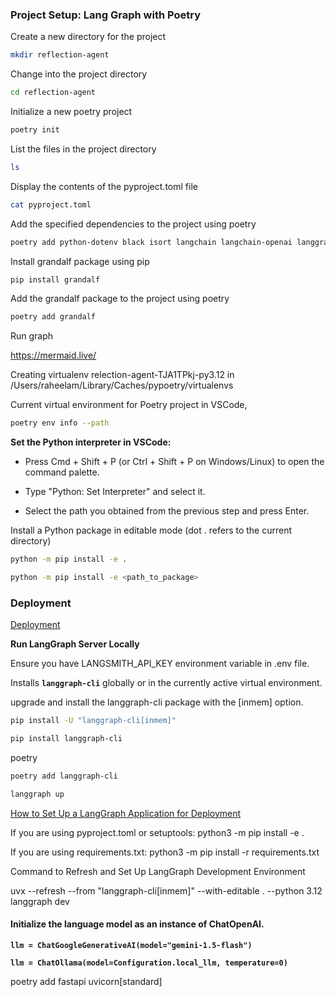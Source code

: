 
### Project Setup: Lang Graph with Poetry

Create a new directory for the project
```bash
mkdir reflection-agent
```

Change into the project directory
```bash
cd reflection-agent
```

Initialize a new poetry project
```bash
poetry init
```

List the files in the project directory
```bash
ls
```

Display the contents of the pyproject.toml file
```bash
cat pyproject.toml
```

Add the specified dependencies to the project using poetry
```bash
poetry add python-dotenv black isort langchain langchain-openai langgraph langchain_google_genai
```

Install grandalf package using pip
```bash
pip install grandalf
```

Add the grandalf package to the project using poetry
```bash
poetry add grandalf
```

Run graph

https://mermaid.live/ 

Creating virtualenv relection-agent-TJA1TPkj-py3.12 in /Users/raheelam/Library/Caches/pypoetry/virtualenvs

Current virtual environment for Poetry project in VSCode,
```bash
poetry env info --path
```

**Set the Python interpreter in VSCode:**

* Press Cmd + Shift + P (or Ctrl + Shift + P on Windows/Linux) to open the command palette.

* Type "Python: Set Interpreter" and select it.

* Select the path you obtained from the previous step and press Enter. 

Install a Python package in editable mode (dot . refers to the current directory)

```bash
python -m pip install -e .

python -m pip install -e <path_to_package>
```

### Deployment

[Deployment](https://github.com/langchain-ai/langchain-academy/blob/main/module-1/deployment.ipynb)

**Run LangGraph Server Locally**

Ensure you have LANGSMITH_API_KEY environment variable in .env file.

Installs **`langgraph-cli`** globally or in the currently active virtual environment.

upgrade and install the langgraph-cli package with the [inmem] option.
```bash
pip install -U "langgraph-cli[inmem]"
```

```bash
pip install langgraph-cli
```

poetry
```bash
poetry add langgraph-cli
```

```bash
langgraph up
```


[How to Set Up a LangGraph Application for Deployment](https://langchain-ai.github.io/langgraph/cloud/deployment/setup_pyproject/)


If you are using pyproject.toml or setuptools:
python3 -m pip install -e .

If you are using requirements.txt:
python3 -m pip install -r requirements.txt

Command to Refresh and Set Up LangGraph Development Environment

uvx --refresh --from "langgraph-cli[inmem]" --with-editable . --python 3.12 langgraph dev



#### Initialize the language model as an instance of ChatOpenAI.

**`llm = ChatGoogleGenerativeAI(model="gemini-1.5-flash")`**

**`llm = ChatOllama(model=Configuration.local_llm, temperature=0)`**


poetry add fastapi uvicorn\[standard\] 













